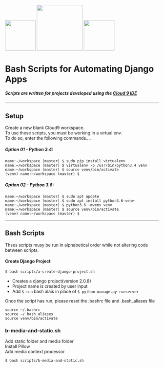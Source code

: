 <img height="100px" src="https://www.lifewire.com/thmb/kP5gFqJEvoGu_Fc7_TeT6jjqTRY=/768x0/filters:no_upscale():max_bytes(150000):strip_icc():format(webp)/Bash-5b1abeca3418c600368b79d9.png"/>
<img height="150px" src="https://cdn.freebiesupply.com/logos/thumbs/2x/django-community-logo.png"/>
<img height="100px" src="https://upload.wikimedia.org/wikipedia/en/thumb/f/f7/Cloud9_logo.svg/1280px-Cloud9_logo.svg.png"/>

# Bash Scripts for Automating Django Apps
##### Scripts are written for projects developed using the [Cloud 9 IDE](https://aws.amazon.com/cloud9/?origin=c9io)

---

## Setup
Create a new blank Cloud9 workspace.  
To use these scripts, you must be working in a virtual env.  
To do so, enter the following commands....
##### Option 01 - Python 3.4:  
```
name:~/workspace (master) $ sudo pip install virtualenv
name:~/workspace (master) $ virtualenv -p /usr/bin/python3.4 venv
name:~/workspace (master) $ source venv/bin/activate
(venv) name:~/workspace (master) $ 
```
  
  
##### Option 02 - Python 3.6:  
```
name:~/workspace (master) $ sudo apt update
name:~/workspace (master) $ sudo apt install python3.6-venv  
name:~/workspace (master) $ python3.6 -mvenv venv
name:~/workspace (master) $ source venv/bin/activate
(venv) name:~/workspace (master) $ 
```
---

## Bash Scripts
Thses scripts musy be run in alphabetical order while not altering code between scripts.
#### Create Django Project
```bash
$ bash scripts/a-create-django-project.sh
```
- Creates a django project(version 2.0.8)  
- Project name is created by user input  
- Add `$ run` bash alais in place of `$ python manage.py runserver`

Once the script has run, please reset the .bashrc file and .bash_aliases file  
```
source ~/.bashrc
source ~/.bash_aliases
source venv/bin/activate
````

### b-media-and-static.sh
Add static folder and media folder  
Install Pillow  
Add media context processor
```bash
$ bash scripts/b-media-and-static.sh
```